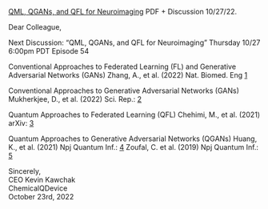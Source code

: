 [QML, QGANs, and QFL for Neuroimaging](https://www.chemicalqdevice.com/qml-qgans-and-qfl-for-neuroimaging) PDF + Discussion 10/27/22.

Dear Colleague, 

Next Discussion: “QML, QGANs, and QFL for Neuroimaging” Thursday 10/27 6:00pm PDT Episode 54

Conventional Approaches to Federated Learning (FL) and Generative Adversarial Networks (GANs) 
Zhang, A., et al. (2022) Nat. Biomed. Eng [1](https://www.nature.com/articles/s41551-022-00898-y)

Conventional Approaches to Generative Adversarial Networks (GANs) 
Mukherkjee, D., et al. (2022) Sci. Rep.: [2](https://www.nature.com/articles/s41598-022-12646-y#Tab1)

Quantum Approaches to Federated Learning (QFL) 
Chehimi, M., et al. (2021) arXiv: [3](https://arxiv.org/abs/2106.00005)

Quantum Approaches to Generative Adversarial Networks (QGANs) 
Huang, K., et al. (2021) Npj Quantum Inf.: [4](https://www.nature.com/articles/s41534-021-00503-1)
Zoufal, C. et al. (2019) Npj Quantum Inf.: [5](https://www.nature.com/articles/s41534-019-0223-2)

Sincerely, <br>
CEO Kevin Kawchak <br> 
ChemicalQDevice <br> 
October 23rd, 2022  <br>
